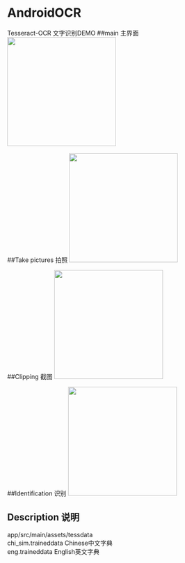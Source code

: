 # AndroidOCR
Tesseract-OCR 文字识别DEMO
##main 主界面
<img src="https://github.com/wangtaoT/AndroidOCR/blob/master/screenshot%20(1).jpg" width="250" />  

##Take pictures 拍照
<img src="https://github.com/wangtaoT/AndroidOCR/blob/master/screenshot.jpg" width="250" />  

##Clipping 截图
<img src="https://github.com/wangtaoT/AndroidOCR/blob/master/screenshot%20(2).jpg" width="250" />  

##Identification 识别
<img src="https://github.com/wangtaoT/AndroidOCR/blob/master/screenshot%20(3).jpg" width="250" />  

## Description 说明
app/src/main/assets/tessdata    
chi_sim.traineddata Chinese中文字典    
eng.traineddata English英文字典    
